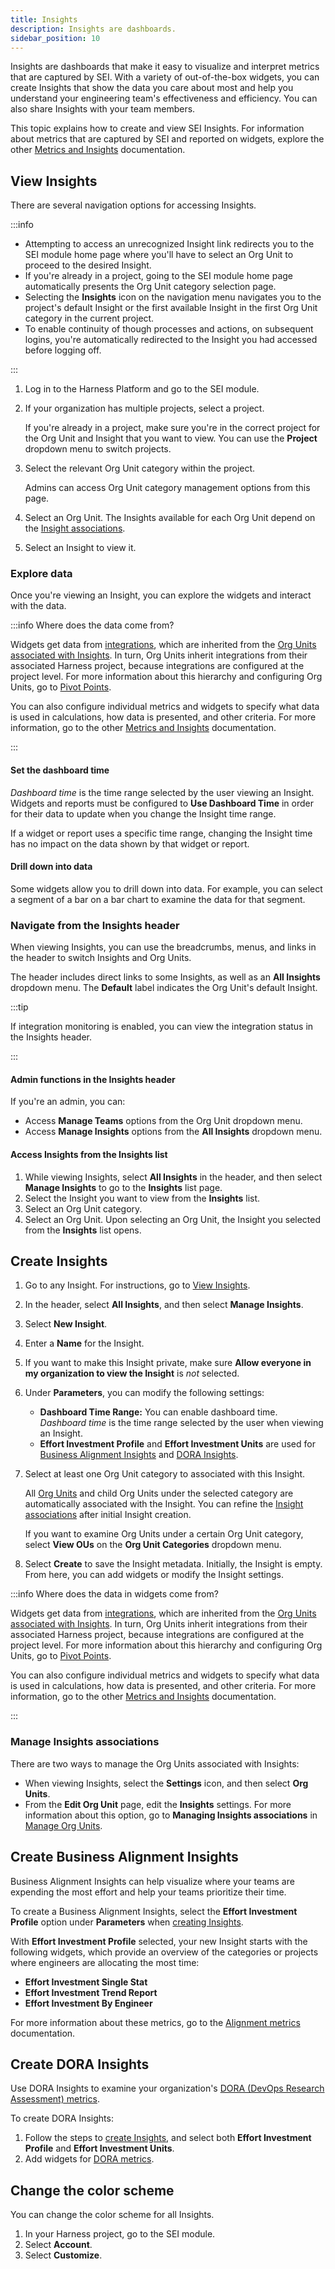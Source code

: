 ```yaml
---
title: Insights
description: Insights are dashboards.
sidebar_position: 10
---
```


Insights are dashboards that make it easy to visualize and interpret metrics that are captured by SEI. With a variety of out-of-the-box widgets, you can create Insights that show the data you care about most and help you understand your engineering team's effectiveness and efficiency. You can also share Insights with your team members.

This topic explains how to create and view SEI Insights. For information about metrics that are captured by SEI and reported on widgets, explore the other [Metrics and Insights](/docs/category/metrics-and-insights) documentation.

## View Insights

There are several navigation options for accessing Insights.

:::info

* Attempting to access an unrecognized Insight link redirects you to the SEI module home page where you'll have to select an Org Unit to proceed to the desired Insight.
* If you're already in a project, going to the SEI module home page automatically presents the Org Unit category selection page.
* Selecting the **Insights** icon on the navigation menu navigates you to the project's default Insight or the first available Insight in the first Org Unit category in the current project.
* To enable continuity of though processes and actions, on subsequent logins, you're automatically redirected to the Insight you had accessed before logging off.

:::

1. Log in to the Harness Platform and go to the SEI module.
2. If your organization has multiple projects, select a project.

    If you're already in a project, make sure you're in the correct project for the Org Unit and Insight that you want to view. You can use the **Project** dropdown menu to switch projects.

<!-- image .gitbook/assets/Workspace selection page- banner updated.png - Propelo home page -->

3. Select the relevant Org Unit category within the project.

   Admins can access Org Unit category management options from this page.

<!-- image .gitbook/assets/OU category selection page.png - Org Unit category selection page -->

4. Select an Org Unit. The Insights available for each Org Unit depend on the [Insight associations](#manage-insights-associations).

<!-- image .gitbook/assets/OU and Dashboard selection page.pn - Org Unit and dashboard selection page -->

5. Select an Insight to view it.

<!-- image .gitbook/assets/Dashboard view.png - example of viewing a dashboard -->

### Explore data

Once you're viewing an Insight, you can explore the widgets and interact with the data.

:::info Where does the data come from?

Widgets get data from [integrations](/docs/category/connectors-and-integrations), which are inherited from the [Org Units associated with Insights](#manage-insights-associations). In turn, Org Units inherit integrations from their associated Harness project, because integrations are configured at the project level. For more information about this hierarchy and configuring Org Units, go to [Pivot Points](/docs/category/pivot-points).

You can also configure individual metrics and widgets to specify what data is used in calculations, how data is presented, and other criteria. For more information, go to the other [Metrics and Insights](/docs/category/metrics-and-insights) documentation.

:::

#### Set the dashboard time

_Dashboard time_ is the time range selected by the user viewing an Insight. Widgets and reports must be configured to **Use Dashboard Time** in order for their data to update when you change the Insight time range.

If a widget or report uses a specific time range, changing the Insight time has no impact on the data shown by that widget or report.

#### Drill down into data

Some widgets allow you to drill down into data. For example, you can select a segment of a bar on a bar chart to examine the data for that segment.

### Navigate from the Insights header

When viewing Insights, you can use the breadcrumbs, menus, and links in the header to switch Insights and Org Units.

<!-- image - .gitbook/assets/Dashboard header 1.png - Dashboard header with indicators for the org unit breadcrumb and the all dashboards dropdown. -->

The header includes direct links to some Insights, as well as an **All Insights** dropdown menu. The **Default** label indicates the Org Unit's default Insight.

<!-- image .gitbook/assets/Dashboard header 3.png - Dashboard header with All Dashboards menu expanded and the MAnage Dashboards button available -->

:::tip

If integration monitoring is enabled, you can view the integration status in the Insights header.

:::

#### Admin functions in the Insights header

If you're an admin, you can:

* Access **Manage Teams** options from the Org Unit dropdown menu.
* Access **Manage Insights** options from the **All Insights** dropdown menu.

<!-- image .gitbook/assets/Dashboard header 2.png - Dashboard header with breadcrumb dropdown menu expanded and the Manage Teams button available -->

#### Access Insights from the Insights list

1. While viewing Insights, select **All Insights** in the header, and then select **Manage Insights** to go to the **Insights** list page. <!-- image .gitbook/assets/Dashboard - manage dashboard option.png - Dashboard header with All Dashboards menu expanded and the MAnage Dashboards button available -->
2. Select the Insight you want to view from the **Insights** list. <!-- image .gitbook/assets/Dashboard List page.png - Dashboard list page -->
3. Select an Org Unit category.
4. Select an Org Unit. Upon selecting an Org Unit, the Insight you selected from the **Insights** list opens.

## Create Insights

1. Go to any Insight. For instructions, go to [View Insights](#view-insights).
2. In the header, select **All Insights**, and then select **Manage Insights**. <!-- image .gitbook/assets/Dashboard - manage dashboard option (1).png - Dashboard header with all dashboards expanded and the manage dashboards button available. -->
3. Select **New Insight**. <!-- image .gitbook/assets/Dashboard List page.png - Dashboards list page with New Dashboard button available. -->
4. Enter a **Name** for the Insight.
5. If you want to make this Insight private, make sure **Allow everyone in my organization to view the Insight** is *not* selected.
6. Under **Parameters**, you can modify the following settings:

   * **Dashboard Time Range:** You can enable dashboard time. _Dashboard time_ is the time range selected by the user when viewing an Insight.
   * **Effort Investment Profile** and **Effort Investment Units** are used for [Business Alignment Insights](#create-business-alignment-insights) and [DORA Insights](#create-dora-insights).

7. Select at least one Org Unit category to associated with this Insight. <!-- image .gitbook/assets/Create dashboard - hover option.png - Create Dashboard dialog -->

   All [Org Units](../sei-pivot-points/manage-org-units.md) and child Org Units under the selected category are automatically associated with the Insight. You can refine the [Insight associations](#manage-insights-associations) after initial Insight creation.

   If you want to examine Org Units under a certain Org Unit category, select **View OUs** on the **Org Unit Categories** dropdown menu. <!-- image .gitbook/assets/Create dashboard - view OUs (1).png - org unit category details after selecting View OUs -->

8. Select **Create** to save the Insight metadata. Initially, the Insight is empty. From here, you can add widgets or modify the Insight settings. <!-- image .gitbook/assets/View dashboard after creation.png - empty new dashboard -->

:::info Where does the data in widgets come from?

Widgets get data from [integrations](/docs/category/connectors-and-integrations), which are inherited from the [Org Units associated with Insights](#manage-insights-associations). In turn, Org Units inherit integrations from their associated Harness project, because integrations are configured at the project level. For more information about this hierarchy and configuring Org Units, go to [Pivot Points](/docs/category/pivot-points).

You can also configure individual metrics and widgets to specify what data is used in calculations, how data is presented, and other criteria. For more information, go to the other [Metrics and Insights](/docs/category/metrics-and-insights) documentation.

:::

### Manage Insights associations

There are two ways to manage the Org Units associated with Insights:

* When viewing Insights, select the **Settings** icon, and then select **Org Units**.
* From the **Edit Org Unit** page, edit the **Insights** settings. For more information about this option, go to **Managing Insights associations** in [Manage Org Units](../sei-pivot-points/manage-org-units.md#manage-insights-associations).

## Create Business Alignment Insights

Business Alignment Insights can help visualize where your teams are expending the most effort and help your teams prioritize their time.

To create a Business Alignment Insights, select the **Effort Investment Profile** option under **Parameters** when [creating Insights](#create-insights).

<!-- image /.gitbook/assets/image (4).png - Create dashboard with Effort Investment Profile selected -->

With **Effort Investment Profile** selected, your new Insight starts with the following widgets, which provide an overview of the categories or projects where engineers are allocating the most time:

* **Effort Investment Single Stat**
* **Effort Investment Trend Report**
* **Effort Investment By Engineer**

For more information about these metrics, go to the [Alignment metrics](./alignment-metrics.md) documentation.

## Create DORA Insights

Use DORA Insights to examine your organization's [DORA (DevOps Research Assessment) metrics](./execution/dora-metrics.md).

To create DORA Insights:

1. Follow the steps to [create Insights](#create-insights), and select both **Effort Investment Profile** and **Effort Investment Units**.
2. Add widgets for [DORA metrics](./execution/dora-metrics.md).

## Change the color scheme

You can change the color scheme for all Insights.

1. In your Harness project, go to the SEI module.
2. Select **Account**.
3. Select **Customize**.
